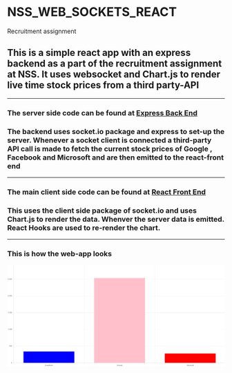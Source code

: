 # NSS_WEB_SOCKETS_REACT
Recruitment assignment 
## This is a simple react app with an express backend as a part of the recruitment assignment at NSS. It uses websocket and Chart.js to render live time stock prices from a third party-API 
---
### The server side code can be found at [Express Back End](server.js)

### The backend uses socket.io package and express to set-up the server. Whenever a socket client is connected a third-party API call is made to fetch the current stock prices of Google , Facebook and Microsoft and are then emitted to the react-front end
---
### The main client side code can be found at [React Front End](stocks_charts/src/App.js)

### This uses the client side package of socket.io and uses Chart.js to render the data. Whenver the server data is emitted. React Hooks are used to re-render the chart. 

--- 
### This is how the web-app looks 

![Sample](https://github.com/ChinmayMittal/NSS_WEB_SOCKETS_REACT/blob/main/Screenshot%20(748).png?raw=true)

